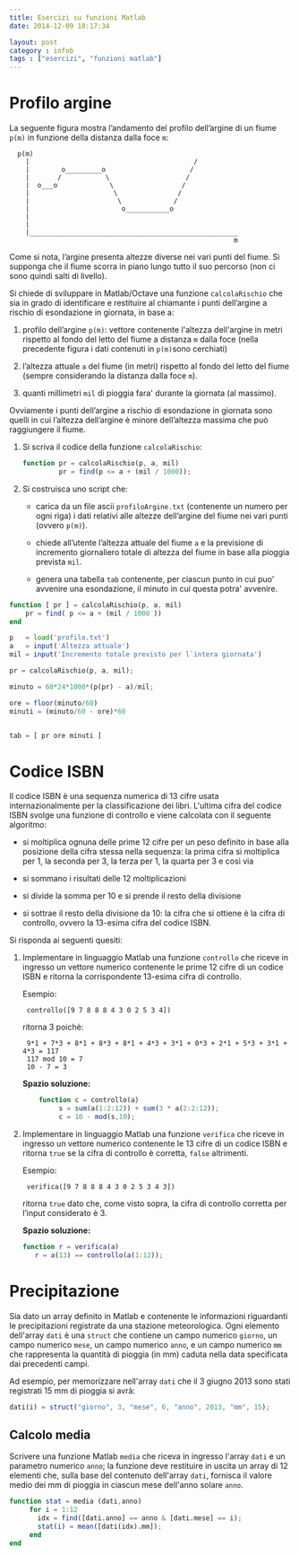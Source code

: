 ```yaml
---
title: Esercizi su funzioni Matlab
date: 2014-12-09 18:17:34

layout: post
category : infob 
tags : ["esercizi", "funzioni matlab"] 
---
```



# Profilo argine

La seguente figura mostra l’andamento del profilo dell’argine di un fiume `p(m)` in funzione della distanza dalla foce `m`:

      p(m)
        |                                         /
        |        o_________o                     /
        |       /           \                   /
        |  o___o             \                 /
        |                     \               /
        |                      \             /
        |                       o___________o
        |
        |
        |____________________________________________________
                                                            m

Come si nota, l’argine presenta altezze diverse nei vari punti del fiume. Si supponga che il fiume scorra in piano lungo tutto il suo percorso (non ci sono quindi salti di livello). 

Si chiede di sviluppare in Matlab/Octave una funzione `calcolaRischio` che sia in grado di identificare e restituire al chiamante i punti dell’argine a rischio di esondazione in giornata, in base a:

1.  profilo dell’argine `p(m)`: vettore contenente l'altezza dell'argine in metri rispetto al fondo del letto del fiume a distanza `m` dalla foce (nella precedente figura i dati contenuti in `p(m)`sono cerchiati)

2.  l’altezza attuale `a` del fiume (in metri) rispetto al fondo del letto del fiume (sempre considerando la distanza dalla foce `m`).

3.  quanti millimetri `mil` di pioggia fara' durante la giornata (al massimo).

Ovviamente i punti dell’argine a rischio di esondazione in giornata sono quelli in cui l’altezza dell’argine è minore dell’altezza massima che può raggiungere il fiume.


1. Si scriva il codice della funzione `calcolaRischio`: 

    ```octave
    function pr = calcolaRischio(p, a, mil)
             pr = find(p <= a + (mil / 1000));
    ```

3. Si costruisca uno script che: 

    * carica da un file ascii `profiloArgine.txt` (contenente un numero per ogni riga) i dati relativi alle altezze dell’argine del fiume nei vari punti (ovvero `p(m)`).
    
    * chiede all’utente l’altezza attuale del fiume `a` e la previsione di incremento giornaliero totale di altezza del fiume in base alla pioggia prevista `mil`.
    
    * genera una tabella `tab` contenente, per ciascun punto in cui puo' avvenire una esondazione, il minuto in cui questa potra' avvenire.  


```octave
function [ pr ] = calcolaRischio(p, a, mil)
    pr = find( p <= a + (mil / 1000 ))
end

p   = load('profilo.txt')
a   = input('Altezza attuale')
mil = input('Incremento totale previsto per l`intera giornata')

pr = calcolaRischio(p, a, mil);

minuto = 60*24*1000*(p(pr) - a)/mil;

ore = floor(minuto/60)
minuti = (minuto/60 - ore)*60


tab = [ pr ore minuti ]
``` 



# Codice ISBN

Il codice ISBN è una sequenza numerica di 13 cifre usata internazionalmente per la classificazione dei libri. 
L'ultima cifra del codice ISBN svolge una funzione di controllo e viene calcolata con il seguente algoritmo:

* si moltiplica ognuna delle prime 12 cifre per un peso definito in base alla posizione della cifra stessa nella sequenza: la prima cifra si moltiplica per 1, la seconda per 3, la terza per 1, la quarta per 3 e così via

* si sommano i risultati delle 12 moltiplicazioni

* si divide la somma per 10 e si prende il resto della divisione

* si sottrae il resto della divisione da 10: la cifra che si ottiene è la cifra di controllo, ovvero la 13-esima cifra del codice ISBN.


Si risponda ai seguenti quesiti:

1. Implementare in linguaggio Matlab una funzione `controllo` che riceve in ingresso un vettore numerico contenente le prime 12 cifre di un codice ISBN e ritorna la corrispondente 13-esima cifra di controllo.

    Esempio:

        controllo([9 7 8 8 8 4 3 0 2 5 3 4])
        
    ritorna 3 poichè: 
    
        9*1 + 7*3 + 8*1 + 8*3 + 8*1 + 4*3 + 3*1 + 0*3 + 2*1 + 5*3 + 3*1 + 4*3 = 117
        117 mod 10 = 7
        10 - 7 = 3
    
    **Spazio soluzione:**
    
      ```octave
          function c = controllo(a)
               s = sum(a(1:2:12)) + sum(3 * a(2:2:12));
               c = 10 - mod(s,10);
      ```


2. Implementare in linguaggio Matlab una funzione `verifica` che riceve in ingresso un vettore numerico contenente le 13 cifre di un codice ISBN e ritorna `true` se la cifra di controllo è corretta, `false` altrimenti.

    Esempio:

        verifica([9 7 8 8 8 4 3 0 2 5 3 4 3]) 

    ritorna `true` dato che, come visto sopra, la cifra di controllo corretta per l’input considerato è 3.

    **Spazio soluzione:**
    
      ```matlab
      function r = verifica(a)
         r = a(13) == controllo(a(1:12));
      ```




# Precipitazione

Sia dato un array definito in Matlab e contenente le informazioni riguardanti le precipitazioni registrate da una stazione meteorologica. Ogni elemento dell'array `dati` è una `struct` che contiene un campo numerico `giorno`, un campo numerico `mese`, un campo numerico `anno`, e un campo numerico `mm` che rappresenta la quantità di pioggia (in mm) caduta nella data specificata dai precedenti campi. 

Ad esempio, per memorizzare nell'array `dati` che il 3 giugno 2013 sono stati registrati 15 mm di pioggia si avrà:

```octave
dati(i) = struct("giorno", 3, "mese", 6, "anno", 2013, "mm", 15);
```

## Calcolo media
Scrivere una funzione Matlab `media` che riceva in ingresso l'array `dati` e un parametro numerico `anno`; la funzione deve restituire in uscita un array di 12 elementi che, sulla base del contenuto dell'array `dati`, fornisca il valore medio dei mm di pioggia in ciascun mese dell'anno solare `anno`.

```octave
function stat = media (dati,anno) 
     for i = 1:12 
       idx = find([dati.anno] == anno & [dati.mese] == i);   
       stat(i) = mean([dati(idx).mm]); 
     end
end
```
